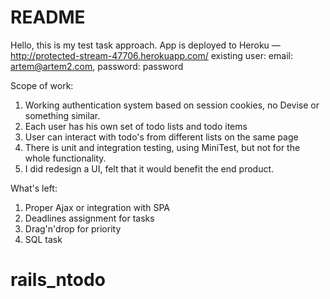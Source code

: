# README

Hello, this is my test task approach.
App is deployed to Heroku — http://protected-stream-47706.herokuapp.com/
existing user: email: artem@artem2.com, password: password

Scope of work:
1. Working authentication system based on session cookies, no Devise or something similar.
2. Each user has his own set of todo lists and todo items
3. User can interact with todo's from different lists on the same page
4. There is unit and integration testing, using MiniTest, but not for the whole functionality.
5. I did redesign a UI, felt that it would benefit the end product.

What's left:
1. Proper Ajax or integration with SPA
2. Deadlines assignment for tasks
3. Drag'n'drop for priority
4. SQL task

# rails_ntodo
